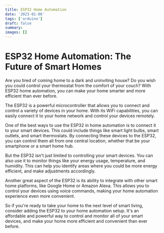 ```yaml
---
title: ESP32 Home Automation
date: '2023-01-06'
tags: ['arduino']
draft: false
summary:
images: []
---
```


# ESP32 Home Automation: The Future of Smart Homes

Are you tired of coming home to a dark and uninviting house? Do you wish you could control your thermostat from the comfort of your couch? With ESP32 home automation, you can make your home smarter and more efficient than ever before.

The ESP32 is a powerful microcontroller that allows you to connect and control a variety of devices in your home. With its WiFi capabilities, you can easily connect it to your home network and control your devices remotely.

One of the best ways to use the ESP32 in home automation is to connect it to your smart devices. This could include things like smart light bulbs, smart outlets, and smart thermostats. By connecting these devices to the ESP32, you can control them all from one central location, whether that be your smartphone or a smart home hub.

But the ESP32 isn't just limited to controlling your smart devices. You can also use it to monitor things like your energy usage, temperature, and humidity. This can help you identify areas where you could be more energy efficient, and make adjustments accordingly.

Another great aspect of the ESP32 is its ability to integrate with other smart home platforms, like Google Home or Amazon Alexa. This allows you to control your devices using voice commands, making your home automation experience even more convenient.

So if you're ready to take your home to the next level of smart living, consider adding the ESP32 to your home automation setup. It's an affordable and powerful way to control and monitor all of your smart devices, and make your home more efficient and convenient than ever before.
